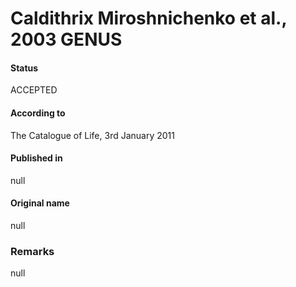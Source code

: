 Caldithrix Miroshnichenko et al., 2003 GENUS
=======

#### Status
ACCEPTED

#### According to
The Catalogue of Life, 3rd January 2011

#### Published in
null

#### Original name
null

### Remarks
null